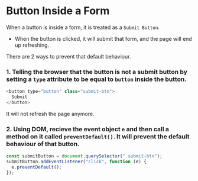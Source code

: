 # Button Inside a Form

When a button is inside a form, it is treated as a `Submit Button`.

- When the button is clicked, it will submit that form, and the page will end up refreshing.

There are 2 ways to prevent that default behaviour.

### 1. Telling the browser that the button is not a submit button by setting a `type` attribute to be equal to `button` inside the button.

```js
<button type="button" class="submit-btn">
  Submit
</button>
```

It will not refresh the page anymore.

### 2. Using DOM, recieve the event object `e` and then call a method on it called `preventDefault()`. It will prevent the default behaviour of that button.

```js
const submitButton = document.querySelector(".submit-btn");
submitButton.addEventListener("click", function (e) {
  e.preventDefault();
});
```
